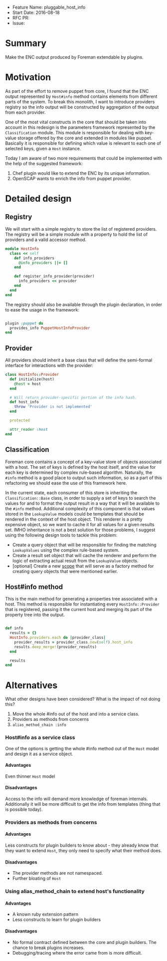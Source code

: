- Feature Name: pluggable_host_info
- Start Date: 2016-08-18
- RFC PR:
- Issue:

# Summary
[summary]: #summary

Make the ENC output produced by Foreman extendable by plugins.

# Motivation
[motivation]: #motivation

As part of the effort to remove puppet from core, I found that the ENC output
represented by `Host#info` method contains elements from different parts of
the system. To break this monolith, I want to introduce providers registry so
the info output will be constructed by aggregation of the output from each
provider.

One of the most vital constructs in the core that should be taken into account
in this redesign is the parameters framework represented by the `Classification`
module. This module is responsible for dealing with key-value storage offered
by the core and extended in modules like puppet. Basically it is responsible
for defining which value is relevant to each one of selected keys, given a
`Host` instance.

Today I am aware of two more requirements that could be implemented with the
help of the suggested framework:
1. Chef plugin would like to extend the ENC by its unique information.
2. OpenSCAP wants to enrich the info from puppet provider.

# Detailed design
[design]: #detailed-design

## Registry
We will start with a simple registry to store the list of registered providers.
The registry will be a simple module with a property to hold the list of
providers and a valid accessor method.

``` ruby
module HostInfo
  class << self
    def info_providers
      @info_providers ||= []
    end

    def register_info_provider(provider)
      info_providers << provider
    end
  end
end
```

The registry should also be available through the plugin declaration, in order
to ease the usage in the framework:

``` ruby

plugin :puppet do
  provides_info PuppetHostInfoProvider
end

```

## Provider
All providers should inherit a base class that will define the semi-formal
interface for interactions with the provider:

``` ruby
class HostInfo::Provider
  def initialize(host)
    @host = host
  end

  # Will return provider-specific portion of the info hash.
  def host_info
    throw 'Provider is not implemented'
  end

  protected

  attr_reader :host
end
```

## Classification

Foreman core contains a concept of a key-value store of objects associated with
a host. The set of keys is defined by the host itself, and the value for
each key is determined by complex rule-based algorithm. Naturally, the `#info`
method is a good place to output such information, so as a part of this
refactoring we should ease the use of this framework here.

In the current state, each consumer of this store is inheriting the
`Classification::Base` class, in order to supply a set of keys to search the
values for and to format the output result in a way that it will be available to
the `#info` method.
Additional complexity of this component is that values stored in the
`LookupValue` models could be templates that should be rendered in the context
of the host object. This renderer is a pretty expensive object, so we want to
cache it for all values for a given results set.
IMHO inheritance is not a best solution for those problems, I
suggest using the following design tools to tackle this problem:

- Create a query object that will be responsible for finding the matching
`LookupValues` using the complex rule-based system.
- Create a result set object that will cache the renderer and perform the logic
of extracting actual result from the `LookupValue` objects.
- [optional] Create a new
[scope](http://edgeguides.rubyonrails.org/active_record_querying.html#scopes)
that will serve as a factory method for creating query objects that were
mentioned earlier.

## Host#info method

This is the main method for generating a properties tree associated with a host.
This method is responsible for instantiating every `HostInfo::Provider` that
is registered, passing it the current host and merging its part of the property
tree into the output.

``` ruby

def info
  results = {}
  HostInfo.providers.each do |provider_class|
    provider_results = provider_class.new(self).host_info
    results.deep_merge!(provider_results)
  end

  results
end

```

# Alternatives
[alternatives]: #alternatives

What other designs have been considered? What is the impact of not doing this?

1. Move the whole #info out of the host and into a service class.
2. Providers as methods from concerns
3. `alias_method_chain :info`

### Host#info as a service class

One of the options is getting the whole #info method out of the `Host` model and
design it as a service object.

#### Advantages

Even thinner `Host` model

#### Disadvantages

Access to the info will demand more knowledge of foreman internals. Additionally
it will be more difficult to get the info from templates (thing that is
possible today).

### Providers as methods from concerns

#### Advantages

Less constructs for plugin builders to know about - they already know that they
want to extend `Host`, they only need to specify what their method does.

#### Disadvantages

- The provider methods are not namespaced.
- Further bloating of `Host`

### Using alias_method_chain to extend host's functionality

#### Advantages

- A known ruby extension pattern
- Less constructs to learn for plugin builders

#### Disadvantages

- No formal contract defined between the core and plugin builders. The chance
to break plugins increases.
- Debugging/tracing where the error came from is more difficult.
